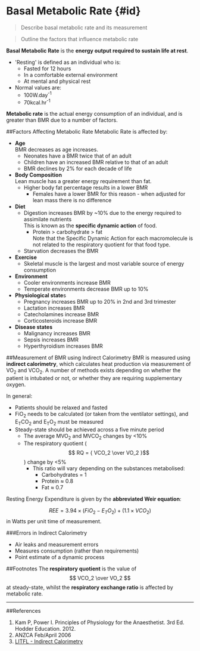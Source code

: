 # Basal Metabolic Rate {#id}
> Describe basal metabolic rate and its measurement

<!--><?!-->

> Outline the factors that influence metabolic rate

**Basal Metabolic Rate** is the **energy output required to sustain life at rest**.
* 'Resting' is defined as an individual who is:
    * Fasted for 12 hours
    * In a comfortable external environment
    * At mental and physical rest 
* Normal values are:
    * 100W.day<sup>-1</sup>
    * 70kcal.hr<sup>-1</sup>
    
    
**Metabolic rate** is the actual energy consumption of an individual, and is greater than BMR due to a number of factors.

##Factors Affecting Metabolic Rate
Metabolic Rate is affected by:
* **Age**  
BMR decreases as age increases.
    * Neonates have a BMR twice that of an adult
    * Children have an increased BMR relative to that of an adult
    * BMR declines by 2% for each decade of life
* **Body Composition**  
Lean muscle has a greater energy requirement than fat.
    * Higher body fat percentage results in a lower BMR
        * Females have a lower BMR for this reason - when adjusted for lean mass there is no difference
* **Diet**
    * Digestion increases BMR by ~10% due to the energy required to assimilate nutrients  
    This is known as the **specific dynamic action** of food.
        * Protein > carbohydrate > fat  
        Note that the Specific Dynamic Action for each macromolecule is not related to the respiratory quotient for that food type.            
    * Starvation decreases the BMR
* **Exercise**
    * Skeletal muscle is the largest and most variable source of energy consumption
* **Environment**
    * Cooler environments increase BMR 
    * Temperate environments decrease BMR up to 10%
* **Physiological state**s
    * Pregnancy increases BMR up to 20% in 2nd and 3rd trimester
    * Lactation increases BMR
    * Catecholamines increase BMR
    * Corticosteroids increase BMR
* **Disease states**
    * Malignancy increases BMR
    * Sepsis increases BMR
    * Hyperthyroidism increases BMR    

##Measurement of BMR using Indirect Calorimetry
BMR is measured using **indirect calorimetry**, which calculates heat production via measurement of VO<sub>2</sub> and VCO<sub>2</sub>. A number of methods exists depending on whether the patient is intubated or not, or whether they are requiring supplementary oxygen.

In general:
* Patients should be relaxed and fasted
* FiO<sub>2</sub> needs to be calculated (or taken from the ventilator settings), and E<sub>T</sub>CO<sub>2</sub> and E<sub>T</sub>O<sub>2</sub> must be measured
* Steady-state should be achieved across a five minute period
    * The average MVO<sub>2</sub> and MVCO<sub>2</sub> changes by <10%
    * The respiratory quotient ($$ RQ = { VCO_2 \over VO_2 }$$) change by <5%
        * This ratio will vary depending on the substances metabolised:
            * Carbohydrates = 1
            * Protein ≈ 0.8
            * Fat ≈ 0.7

Resting Energy Expenditure is given by the **abbreviated Weir equation**:

$$ REE = 3.94 \times (FiO_2 - E_TO_2 ) + (1.1 \times VCO_2) $$ in Watts per unit time of measurement.

###Errors in Indirect Calorimetry
* Air leaks and measurement errors
* Measures consumption (rather than requirements)
* Point estimate of a dynamic process

##Footnotes
The **respiratory quotient** is the value of $$ VCO_2 \over VO_2 $$ at steady-state, whilst the **respiratory exchange ratio** is affected by metabolic rate.

---
##References
1. Kam P, Power I. Principles of Physiology for the Anaesthetist. 3rd Ed. Hodder Education. 2012.
2. ANZCA Feb/April 2006
3. [LITFL - Indirect Calorimetry](http://lifeinthefastlane.com/ccc/indirect-calorimetry/)